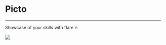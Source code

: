 # Picto

---

Showcase of your skills with flare 🔥

<img src="http://localhost:8000/icons?i=html,javascript">
